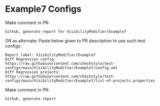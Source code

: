 # Example7 Configs
Make comment in PR:
```
Github, generate report for VisibilityModifier/Example7
```
OR as alternate:
Paste below given to PR description to use such test configs:
```
Report label: VisibilityModifier/Example7
Diff Regression config: https://raw.githubusercontent.com/checkstyle/test-configs/main/VisibilityModifier/Example7/config.xml
Diff Regression projects: https://raw.githubusercontent.com/checkstyle/test-configs/main/VisibilityModifier/Example7/list-of-projects.properties
```
Make comment in PR:
```
Github, generate report
```
